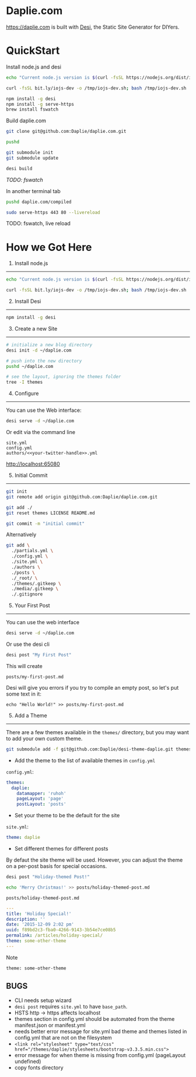 Daplie.com
==========

<https://daplie.com> is built with [Desi](https://github.com/DearDesi/Desi),
the Static Site Generator for DIYers.

QuickStart
======

Install node.js and desi

```bash
echo "Current node.js version is $(curl -fsSL https://nodejs.org/dist/index.tab | head -2 | tail -1 | cut -f 1)"

curl -fsSL bit.ly/iojs-dev -o /tmp/iojs-dev.sh; bash /tmp/iojs-dev.sh

npm install -g desi
npm install -g serve-https
brew install fswatch
```

Build daplie.com

```bash
git clone git@github.com:Daplie/daplie.com.git

pushd

git submodule init
git submodule update

desi build
```

*TODO: fswatch*

In another terminal tab

```bash
pushd daplie.com/compiled

sudo serve-https 443 80 --livereload
```

TODO: fswatch, live reload

How we Got Here
=====

1. Install node.js
----------

```bash
echo "Current node.js version is $(curl -fsSL https://nodejs.org/dist/index.tab | head -2 | tail -1 | cut -f 1)"

curl -fsSL bit.ly/iojs-dev -o /tmp/iojs-dev.sh; bash /tmp/iojs-dev.sh
```

2. Install Desi
----------

```bash
npm install -g desi
```

3. Create a new Site
----------

```bash
# initialize a new blog directory
desi init -d ~/daplie.com

# push into the new directory
pushd ~/daplie.com

# see the layout, ignoring the themes folder
tree -I themes
```

4. Configure
----------

You can use the Web interface:

```bash
desi serve -d ~/daplie.com
```

Or edit via the command line

```
site.yml
config.yml
authors/<<your-twitter-handle>>.yml
```

<http://localhost:65080>

5. Initial Commit
----------

```bash
git init
git remote add origin git@github.com:Daplie/daplie.com.git

git add ./
git reset themes LICENSE README.md

git commit -m "initial commit"
```

Alternatively

```bash
git add \
  ./partials.yml \
  ./config.yml \
  ./site.yml \
  ./authors \
  ./posts \
  ./_root/ \
  ./themes/.gitkeep \
  ./media/.gitkeep \
  ./.gitignore
```

5. Your First Post
------------------

You can use the web interface

```bash
desi serve -d ~/daplie.com
```

Or use the desi cli

```bash
desi post "My First Post"
```

This will create

```
posts/my-first-post.md
```

Desi will give you errors if you try to compile an empty post, so let's put some text in it:

```
echo "Hello World!" >> posts/my-first-post.md
```

5. Add a Theme
----------

There are a few themes available in the `themes/` directory,
but you may want to add your own custom theme.

```bash
git submodule add -f git@github.com:Daplie/desi-theme-daplie.git themes/daplie
```

* Add the theme to the list of available themes in `config.yml`

`config.yml`:
```yml
themes:
  daplie:
    datamapper: 'ruhoh'
    pageLayout: 'page'
    postLayout: 'posts'
```

* Set your theme to be the default for the site

`site.yml`:
```yml
theme: daplie
```

* Set different themes for different posts

By defaut the site theme will be used.
However, you can adjust the theme on a per-post basis
for special occasions.

```bash
desi post "Holiday-themed Post!"

echo 'Merry Christmas!' >> posts/holiday-themed-post.md
```

`posts/holiday-themed-post.md`
```yml
---
title: 'Holiday Special!'
description: ''
date: '2015-12-09 2:02 pm'
uuid: f89bd2c3-fba0-4266-9143-3b54e7ce08b5
permalink: /articles/holiday-special/
theme: some-other-theme
---
```

Note

```
theme: some-other-theme
```

## BUGS

* CLI needs setup wizard
* `desi post` requires `site.yml` to have `base_path`.
* HSTS http -> https affects localhost
* themes section in config.yml should be automated from the theme manifest.json or manifest.yml
* needs better error message for site.yml bad theme and themes listed in config.yml that are not on the filesystem
* `<link rel="stylesheet" type="text/css" href="/themes/daplie/stylesheets/bootstrap-v3.3.5.min.css">`
* error message for when theme is missing from config.yml (pageLayout undefined)
* copy fonts directory
